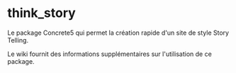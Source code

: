 # think_story
Le package Concrete5 qui permet la création rapide d'un site de style Story Telling.

Le wiki fournit des informations supplémentaires sur l'utilisation de ce package.
